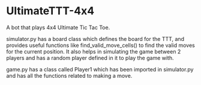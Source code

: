 # UltimateTTT-4x4
A bot that plays 4x4 Ultimate Tic Tac Toe.

simulator.py has a board class which defines the board for the TTT, and provides useful functions like find_valid_move_cells() to find the valid moves for the current position. It also helps in simulating the game between 2 players and has a random player defined in it to play the game with.

game.py has a class called Player1 which has been imported in simulator.py and has all the functions related to making a move.
